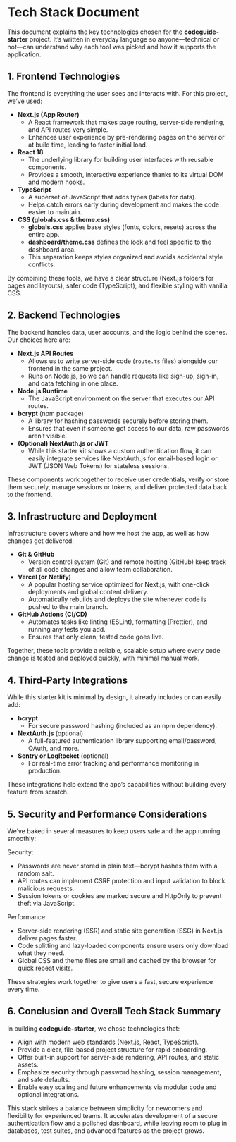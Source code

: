 # Tech Stack Document

This document explains the key technologies chosen for the **codeguide-starter** project. It’s written in everyday language so anyone—technical or not—can understand why each tool was picked and how it supports the application.

## 1. Frontend Technologies
The frontend is everything the user sees and interacts with. For this project, we’ve used:

- **Next.js (App Router)**
  - A React framework that makes page routing, server-side rendering, and API routes very simple.
  - Enhances user experience by pre-rendering pages on the server or at build time, leading to faster initial load.
- **React 18**
  - The underlying library for building user interfaces with reusable components.
  - Provides a smooth, interactive experience thanks to its virtual DOM and modern hooks.
- **TypeScript**
  - A superset of JavaScript that adds types (labels for data).
  - Helps catch errors early during development and makes the code easier to maintain.
- **CSS (globals.css & theme.css)**
  - **globals.css** applies base styles (fonts, colors, resets) across the entire app.
  - **dashboard/theme.css** defines the look and feel specific to the dashboard area.
  - This separation keeps styles organized and avoids accidental style conflicts.

By combining these tools, we have a clear structure (Next.js folders for pages and layouts), safer code (TypeScript), and flexible styling with vanilla CSS.

## 2. Backend Technologies
The backend handles data, user accounts, and the logic behind the scenes. Our choices here are:

- **Next.js API Routes**
  - Allows us to write server-side code (`route.ts` files) alongside our frontend in the same project.
  - Runs on Node.js, so we can handle requests like sign-up, sign-in, and data fetching in one place.
- **Node.js Runtime**
  - The JavaScript environment on the server that executes our API routes.
- **bcrypt** (npm package)
  - A library for hashing passwords securely before storing them.
  - Ensures that even if someone got access to our data, raw passwords aren’t visible.
- **(Optional) NextAuth.js or JWT**
  - While this starter kit shows a custom authentication flow, it can easily integrate services like NextAuth.js for email-based login or JWT (JSON Web Tokens) for stateless sessions.

These components work together to receive user credentials, verify or store them securely, manage sessions or tokens, and deliver protected data back to the frontend.

## 3. Infrastructure and Deployment
Infrastructure covers where and how we host the app, as well as how changes get delivered:

- **Git & GitHub**
  - Version control system (Git) and remote hosting (GitHub) keep track of all code changes and allow team collaboration.
- **Vercel (or Netlify)**
  - A popular hosting service optimized for Next.js, with one-click deployments and global content delivery.
  - Automatically rebuilds and deploys the site whenever code is pushed to the main branch.
- **GitHub Actions (CI/CD)**
  - Automates tasks like linting (ESLint), formatting (Prettier), and running any tests you add.
  - Ensures that only clean, tested code goes live.

Together, these tools provide a reliable, scalable setup where every code change is tested and deployed quickly, with minimal manual work.

## 4. Third-Party Integrations
While this starter kit is minimal by design, it already includes or can easily add:

- **bcrypt**
  - For secure password hashing (included as an npm dependency).
- **NextAuth.js** (optional)
  - A full-featured authentication library supporting email/password, OAuth, and more.
- **Sentry or LogRocket** (optional)
  - For real-time error tracking and performance monitoring in production.

These integrations help extend the app’s capabilities without building every feature from scratch.

## 5. Security and Performance Considerations
We’ve baked in several measures to keep users safe and the app running smoothly:

Security:
- Passwords are never stored in plain text—bcrypt hashes them with a random salt.
- API routes can implement CSRF protection and input validation to block malicious requests.
- Session tokens or cookies are marked secure and HttpOnly to prevent theft via JavaScript.

Performance:
- Server-side rendering (SSR) and static site generation (SSG) in Next.js deliver pages faster.
- Code splitting and lazy-loaded components ensure users only download what they need.
- Global CSS and theme files are small and cached by the browser for quick repeat visits.

These strategies work together to give users a fast, secure experience every time.

## 6. Conclusion and Overall Tech Stack Summary
In building **codeguide-starter**, we chose technologies that:

- Align with modern web standards (Next.js, React, TypeScript).
- Provide a clear, file-based project structure for rapid onboarding.
- Offer built-in support for server-side rendering, API routes, and static assets.
- Emphasize security through password hashing, session management, and safe defaults.
- Enable easy scaling and future enhancements via modular code and optional integrations.

This stack strikes a balance between simplicity for newcomers and flexibility for experienced teams. It accelerates development of a secure authentication flow and a polished dashboard, while leaving room to plug in databases, test suites, and advanced features as the project grows.